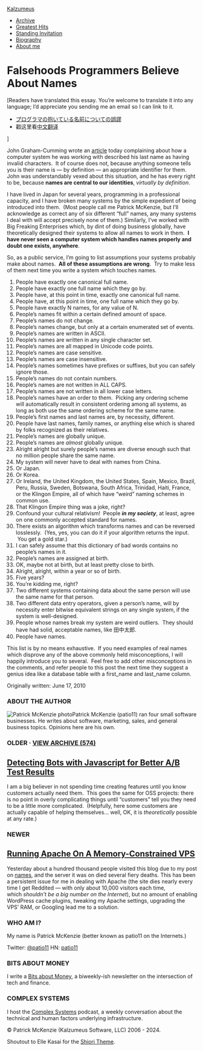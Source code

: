 
[Kalzumeus](https://www.kalzumeus.com/)

- [Archive](https://www.kalzumeus.com/archive/)
- [Greatest Hits](https://www.kalzumeus.com/greatest-hits/)
- [Standing Invitation](https://www.kalzumeus.com/standing-invitation/)
- [Biography](https://www.kalzumeus.com/start-here-if-youre-new/)
- [About me](https://www.kalzumeus.com/about/)

# Falsehoods Programmers Believe About Names

[Readers have translated this essay. You’re welcome to translate it into any language; I’d appreciate you sending me an email so I can link to it.

- [プログラマの抱いている名前についての誤謬](http://www.emptypage.jp/translations/kalzumeus/falsehoods-programmers-believe-about-names.html)
- 戳这里看[中文翻译](https://medium.com/@askzy1/5f98ce5294d1?source=friends_link&sk=e4e44f09b2c8959cfdaa41b9d13a95ef)

]

John Graham-Cumming wrote an [article](http://blog.jgc.org/2010/06/your-last-name-contains-invalid.html) today complaining about how a computer system he was working with described his last name as having invalid characters.  It of course does not, because anything someone tells you is their name is — by definition — an appropriate identifier for them.  John was understandably vexed about this situation, and he has every right to be, because **names are central to our identities**, _virtually by definition_.

I have lived in Japan for several years, programming in a professional capacity, and I have broken many systems by the simple expedient of being introduced into them.  (Most people call me Patrick McKenzie, but I’ll acknowledge as correct any of six different “full” names, any many systems I deal with will accept precisely none of them.) Similarly, I’ve worked with Big Freaking Enterprises which, by dint of doing business globally, have theoretically designed their systems to allow all names to work in them.  **I have never seen a computer system which handles names properly and doubt one exists, anywhere**.

So, as a public service, I’m going to list assumptions your systems probably make about names.  **All of these assumptions are wrong**.  Try to make less of them next time you write a system which touches names.

1. People have exactly one canonical full name.
2. People have exactly one full name which they go by.
3. People have, at this point in time, exactly one canonical full name.
4. People have, at this point in time, one full name which they go by.
5. People have exactly N names, for any value of N.
6. People’s names fit within a certain defined amount of space.
7. People’s names do not change.
8. People’s names change, but only at a certain enumerated set of events.
9. People’s names are written in ASCII.
10. People’s names are written in any single character set.
11. People’s names are all mapped in Unicode code points.
12. People’s names are case sensitive.
13. People’s names are case insensitive.
14. People’s names sometimes have prefixes or suffixes, but you can safely ignore those.
15. People’s names do not contain numbers.
16. People’s names are not written in ALL CAPS.
17. People’s names are not written in all lower case letters.
18. People’s names have an order to them.  Picking any ordering scheme will automatically result in consistent ordering among all systems, as long as both use the same ordering scheme for the same name.
19. People’s first names and last names are, by necessity, different.
20. People have last names, family names, or anything else which is shared by folks recognized as their relatives.
21. People’s names are globally unique.
22. People’s names are _almost_ globally unique.
23. Alright alright but surely people’s names are diverse enough such that no million people share the same name.
24. My system will never have to deal with names from China.
25. Or Japan.
26. Or Korea.
27. Or Ireland, the United Kingdom, the United States, Spain, Mexico, Brazil, Peru, Russia, Sweden, Botswana, South Africa, Trinidad, Haiti, France, or the Klingon Empire, all of which have “weird” naming schemes in common use.
28. That Klingon Empire thing was a joke, right?
29. Confound your cultural relativism!  People **_in my society_**, at least, agree on one commonly accepted standard for names.
30. There exists an algorithm which transforms names and can be reversed losslessly.  (Yes, yes, you can do it if your algorithm returns the input.  You get a gold star.)
31. I can safely assume that this dictionary of bad words contains no people’s names in it.
32. People’s names are assigned at birth.
33. OK, maybe not at birth, but at least pretty close to birth.
34. Alright, alright, within a year or so of birth.
35. Five years?
36. You’re kidding me, right?
37. Two different systems containing data about the same person will use the same name for that person.
38. Two different data entry operators, given a person’s name, will by necessity enter bitwise equivalent strings on any single system, if the system is well-designed.
39. People whose names break my system are weird outliers.  They should have had solid, acceptable names, like 田中太郎.
40. People have names.

This list is by no means exhaustive.  If you need examples of real names which disprove any of the above commonly held misconceptions, I will happily introduce you to several.  Feel free to add other misconceptions in the comments, and refer people to this post the next time they suggest a genius idea like a database table with a first_name and last_name column.

Originally written: June 17, 2010

### ABOUT THE AUTHOR

![Patrick McKenzie photo](https://www.kalzumeus.com/images/patrick-mckenzie-headshot-smaller.jpg)Patrick McKenzie (patio11) ran four small software businesses. He writes about software, marketing, sales, and general business topics. Opinions here are his own.

### OLDER · [VIEW ARCHIVE (574)](https://www.kalzumeus.com/archive)

## [Detecting Bots with Javascript for Better A/B Test Results](https://www.kalzumeus.com/2010/06/07/detecting-bots-in-javascrip/)

I am a big believer in not spending time creating features until you know customers actually need them.  This goes the same for OSS projects: there is no point in overly complicating things until “customers” tell you they need to be a little more complicated.  (Helpfully, here some customers are actually capable of helping themselves… well, OK, it is _theoretically_ possible at any rate.)

### NEWER

## [Running Apache On A Memory-Constrained VPS](https://www.kalzumeus.com/2010/06/19/running-apache-on-a-memory-constrained-vps/)

Yesterday about a hundred thousand people visited this blog due to my post on [names](https://www.kalzumeus.com/2010/06/17/falsehoods-programmers-believe-about-names/), and the server it was on died several fiery deaths. This has been a persistent issue for me in dealing with Apache (the site dies nearly every time I get Reddited — with only about 10,000 visitors each time, which _shouldn’t be a big number on the Internet_), but no amount of enabling WordPress cache plugins, tweaking my Apache settings, upgrading the VPS’ RAM, or Googling lead me to a solution.

### WHO AM I?

My name is Patrick McKenzie (better known as patio11 on the Internets.)

Twitter: [@patio11](https://twitter.com/patio11) HN: [patio11](https://news.ycombinator.com/user?id=patio11)

### BITS ABOUT MONEY

I write a [Bits about Money](https://www.bitsaboutmoney.com/), a biweekly-ish newsletter on the intersection of tech and finance.

### COMPLEX SYSTEMS

I host the [Complex Systems](https://www.complexsystemspodcast.com/) podcast, a weekly conversation about the technical and human factors underlying infrastructure.

© Patrick McKenzie (Kalzumeus Software, LLC) 2006 - 2024.

Shoutout to Elle Kasai for the [Shiori Theme](https://github.com/ellekasai/shiori).